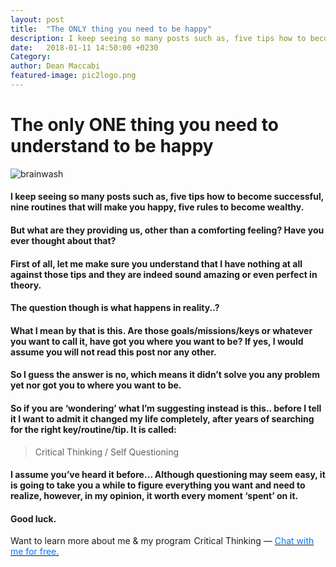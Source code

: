 ```yaml
---
layout: post
title:  "The ONLY thing you need to be happy"
description: I keep seeing so many posts such as, five tips how to become successful, nine routines that will make you happy, five rules to become wealthy. 
date:   2018-01-11 14:50:00 +0230
Category:
author: Dean Maccabi
featured-image: pic2logo.png
---
```

# The only ONE thing you need to understand to be happy

![brainwash]({{site.baseurl}}/images/pic2.png)

#### I keep seeing so many posts such as, five tips how to become successful, nine routines that will make you happy, five rules to become wealthy. 
#### But what are they providing us, other than a comforting feeling? Have you ever thought about that?

#### First of all, let me make sure you understand that I have nothing at all against those tips and they are indeed sound amazing or even perfect in theory.
#### The question though is what happens in reality..?

#### What I mean by that is this. Are those goals/missions/keys or whatever you want to call it, have got you where you want to be? If yes, I would assume you will not read this post nor any other. 
#### So I guess the answer is no, which means it didn’t solve you any problem yet nor got you to where you want to be.

#### So if you are ‘wondering’ what I’m suggesting instead is this.. before I tell it I want to admit it changed my life completely, after years of searching for the right key/routine/tip. It is called:

> Critical Thinking / Self Questioning

#### I assume you’ve heard it before… Although questioning may seem easy, it is going to take you a while to figure everything you want and need to realize, however, in my opinion, it worth every moment ‘spent’ on it. 

#### Good luck.

Want to learn more about me & my program  Critical Thinking — <a class="drift-open-chat" href="javascript:void(0)"><font color="#0176FF">Chat with me for free.</font></a>


